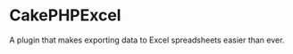CakePHPExcel
============

A plugin that makes exporting data to Excel spreadsheets easier than ever.
